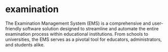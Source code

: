 # examination
The Examination Management System (EMS) is a comprehensive and user-friendly software solution designed to streamline and automate the entire examination process within educational institutions. From schools to universities, the EMS serves as a pivotal tool for educators, administrators, and students alike.
